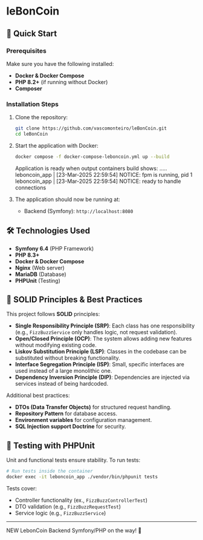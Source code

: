 # leBonCoin

## 🚀 Quick Start

### Prerequisites
Make sure you have the following installed:
- **Docker & Docker Compose**
- **PHP 8.2+** (if running without Docker)
- **Composer**

### Installation Steps
1. Clone the repository:
   ```bash
   git clone https://github.com/vascomonteiro/leBonCoin.git
   cd leBonCoin
   ```
2. Start the application with Docker:
   ```bash
   docker compose -f docker-compose-leboncoin.yml up --build
   ```
   Application is ready when output containers build shows:
   .....  
   leboncoin_app      | [23-Mar-2025 22:59:54] NOTICE: fpm is running, pid 1   
   leboncoin_app      | [23-Mar-2025 22:59:54] NOTICE: ready to handle connections  

3. The application should now be running at:
   - Backend (Symfony): `http://localhost:8080`

## 🛠️ Technologies Used
- **Symfony 6.4** (PHP Framework)
- **PHP 8.3+**
- **Docker & Docker Compose**
- **Nginx** (Web server)
- **MariaDB** (Database)
- **PHPUnit** (Testing)

## 📌 SOLID Principles & Best Practices
This project follows **SOLID** principles:
- **Single Responsibility Principle (SRP)**: Each class has one responsibility (e.g., `FizzBuzzService` only handles logic, not request validation).
- **Open/Closed Principle (OCP)**: The system allows adding new features without modifying existing code.
- **Liskov Substitution Principle (LSP)**: Classes in the codebase can be substituted without breaking functionality.
- **Interface Segregation Principle (ISP)**: Small, specific interfaces are used instead of a large monolithic one.
- **Dependency Inversion Principle (DIP)**: Dependencies are injected via services instead of being hardcoded.

Additional best practices:
- **DTOs (Data Transfer Objects)** for structured request handling.
- **Repository Pattern** for database access.
- **Environment variables** for configuration management.
- **SQL Injection support Doctrine** for security.

## 🧪 Testing with PHPUnit
Unit and functional tests ensure stability. To run tests:
```bash
# Run tests inside the container
docker exec -it leboncoin_app ./vendor/bin/phpunit tests
```
Tests cover:
- Controller functionality (ex., `FizzBuzzControllerTest`)
- DTO validation (e.g., `FizzBuzzRequestTest`)
- Service logic (e.g., `FizzBuzzService`)
---

NEW LebonCoin Backend Symfony/PHP on the way! 🚀

